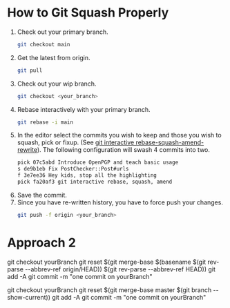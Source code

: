# How to Git Squash Properly

1. Check out your primary branch.
    ```bash
    git checkout main
    ```
2. Get the latest from origin.
    ```bash
    git pull
    ```
3. Check out your wip branch.
    ```bash
    git checkout <your_branch>
    ```
4. Rebase interactively with your primary branch.
    ```bash
    git rebase -i main
    ```
5. In the editor select the commits you wish to keep and those you wish to squash, pick or fixup. (See [git interactive rebase-squash-amend-rewrite](https://thoughtbot.com/blog/git-interactive-rebase-squash-amend-rewriting-history)).  The following configuration will swash 4 commits into two.
    ```bash
    pick 07c5abd Introduce OpenPGP and teach basic usage
    s de9b1eb Fix PostChecker::Post#urls
    f 3e7ee36 Hey kids, stop all the highlighting
    pick fa20af3 git interactive rebase, squash, amend
    ```
6. Save the commit.
7. Since you have re-written history, you have to force push your changes.
    ```bash
    git push -f origin <your_branch>
    ```


# Approach 2
git checkout yourBranch
git reset $(git merge-base $(basename $(git rev-parse --abbrev-ref origin/HEAD)) $(git rev-parse --abbrev-ref HEAD))
git add -A
git commit -m "one commit on yourBranch"



git checkout yourBranch
git reset $(git merge-base master $(git branch --show-current))
git add -A
git commit -m "one commit on yourBranch"